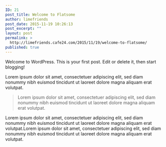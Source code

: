 ```yaml
---
ID: 21
post_title: Welcome to Flatsome
author: limefriends
post_date: 2015-11-19 10:26:13
post_excerpt: ""
layout: post
permalink: >
  http://limefriends.cafe24.com/2015/11/19/welcome-to-flatsome/
published: true
---
```

<p class="lead">Welcome to WordPress. This is your first post. Edit or delete it, then start blogging!</p>
Lorem ipsum dolor sit amet, consectetuer adipiscing elit, sed diam nonummy nibh euismod tincidunt ut laoreet dolore magna aliquam erat volutpat.
<blockquote>Lorem ipsum dolor sit amet, consectetuer adipiscing elit, sed diam nonummy nibh euismod tincidunt ut laoreet dolore magna aliquam erat volutpat.</blockquote>
Lorem ipsum dolor sit amet, consectetuer adipiscing elit, sed diam nonummy nibh euismod tincidunt ut laoreet dolore magna aliquam erat volutpat.Lorem ipsum dolor sit amet, consectetuer adipiscing elit, sed diam nonummy nibh euismod tincidunt ut laoreet dolore magna aliquam erat volutpat.